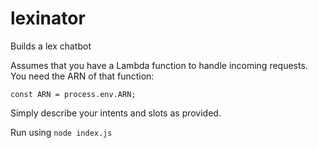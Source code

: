 # lexinator

Builds a lex chatbot 


Assumes that you have a Lambda function to handle incoming requests. 
You need the ARN of that function: 

`const ARN = process.env.ARN;`

Simply describe your intents and slots as provided. 


Run using `node index.js`

